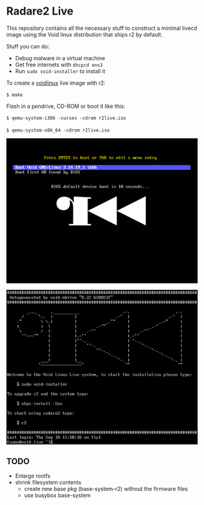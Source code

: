 Radare2 Live
============

This repository contains all the necessary stuff to construct a minimal livecd image using the Void linux distribution that ships r2 by default.

Stuff you can do:

* Debug malware in a virtual machine
* Get free internets with `dhcpcd ens3`
* Run `sudo void-installer` to install it

To create a [voidlinux](http://voidlinux.eu) live image with r2:

	$ make

Flash in a pendrive, CD-ROM or boot it like this:

	$ qemu-system-i386 -curses -cdrom r2live.iso

	$ qemu-system-x86_64 -cdrom r2live.iso


![img](img/r2live.png)

![img](img/r2live2.png)

TODO
----

* Enlarge rootfs
* shrink filesystem contents
  - create new base pkg (base-system-r2) without the firmware files
  - use busybox base-system
